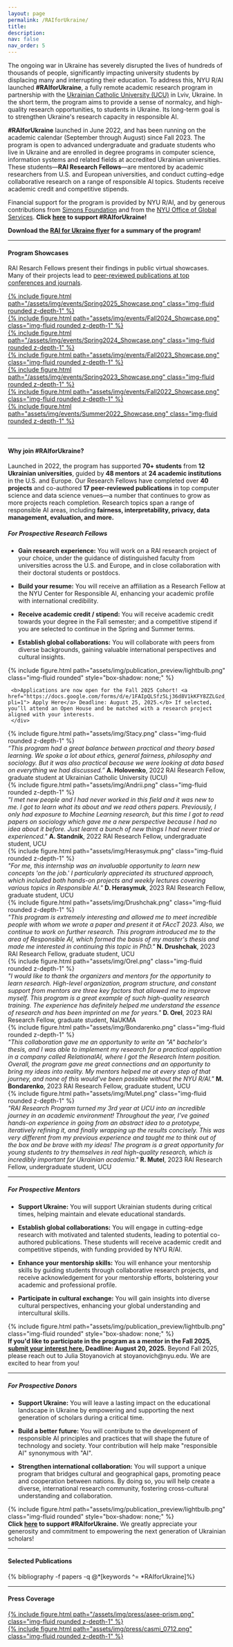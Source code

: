 ```yaml
---
layout: page
permalink: /RAIforUkraine/
title:
description:
nav: false
nav_order: 5
---
```


<div id="banner-other" style="background-image: url('{{ "/assets/img/banner/RAIforUkraine_Banner.png" | relative_url }}');"></div>

<!-- <h4 class="category" id="collaboration">#RAIforUkraine: Responsible AI Research for Ukrainian Scholars</h4> -->

The ongoing war in Ukraine has severely disrupted the lives of
hundreds of thousands of people, significantly impacting university
students by displacing many and interrupting their education.  To
address this, NYU R/AI launched **\#RAIforUkraine**, a fully remote
academic research program in partnership with the <a
href="https://ucu.edu.ua/en/">Ukrainian Catholic University (UCU)</a>
in Lviv, Ukraine.  In the short term, the program aims to provide a
sense of normalcy, and high-quality research opportunities, to
students in Ukraine.  Its long-term goal is to strengthen Ukraine's
research capacity in responsible AI.

**#RAIforUkraine** launched in June 2022, and has been running on the
academic calendar (September through August) since Fall 2023.  The
program is open to advanced undergraduate and graduate students who live in
Ukraine and are enrolled in degree programs in computer science,
information systems and related fields at accredited Ukrainian
universities.  These students—**RAI Research Fellows**—are
mentored by academic researchers from U.S. and European universities,
and conduct cutting-edge collaborative research on a range of
responsible AI topics.  Students receive academic credit and
competitive stipends.

Financial support for the program is provided by NYU R/AI, and by
generous contributions from [Simons
Foundation](https://www.simonsfoundation.org/) and from the [NYU Office of
Global
Services](https://www.nyu.edu/about/leadership-university-administration/office-of-the-president/office-of-the-provost/university-life/office-of-studentaffairs/office-of-global-services.html). **Click <a href="https://www.givecampus.com/campaigns/25654/donations/new?designation=thecenterforresponsibleai">here</a> to support #RAIforUkraine!**

**Download the [RAI for Ukraine flyer](/assets/pdf/RAIforUkraineFlyerVJul29.pdf) for a summary of the program!**
<hr>

<h4 class="category" id="showcases">Program Showcases</h4>

RAI Resarch Fellows present their findings in
public virtual showcases. Many of their projects lead to
[peer-reviewed publications at top conferences and journals](/RAIforUkraine/#publications).


<div class="container">
  <div class="row mt-3">
    <div class="col-sm mt-3 mt-md-0">
      <a href="https://www.youtube.com/watch?v=ohjggulSOkI">
      {% include figure.html path="/assets/img/events/Spring2025_Showcase.png" class="img-fluid rounded z-depth-1" %}
      </a>
    </div>
    <div class="col-sm mt-3 mt-md-0">
      <a href="https://www.youtube.com/watch?v=nt7rcNUyoJs">
      {% include figure.html path="assets/img/events/Fall2024_Showcase.png" class="img-fluid rounded z-depth-1" %}
      </a>
    </div>
    <div>
    </div>
  </div>
  <div class="row mt-3">
    <div class="col-sm mt-3 mt-md-0">
    <a href="https://youtu.be/r7tBBcO1JIM">
    {% include figure.html path="/assets/img/events/Spring2024_Showcase.png" class="img-fluid rounded z-depth-1" %}
    </a>
    </div>
    <div class="col-sm mt-3 mt-md-0">
    <a href="https://youtu.be/BrnVgvP-vp0">
    {% include figure.html path="assets/img/events/Fall2023_Showcase.png" class="img-fluid rounded z-depth-1" %}
    </a>
    </div>
    </div>
  <div class="row mt-3">
    <div class="col-sm mt-3 mt-md-0">
    <a href="https://youtu.be/GGO_JL5QUPg">
    {% include figure.html path="/assets/img/events/Spring2023_Showcase.png" class="img-fluid rounded z-depth-1" %}
    </a>
    </div>
    <div class="col-sm mt-3 mt-md-0">
    <a href="https://youtu.be/27NXbZsmy1I">
    {% include figure.html path="assets/img/events/Fall2022_Showcase.png" class="img-fluid rounded z-depth-1" %}
    </a>
    </div>
    </div>
  <div class="row mt-3">
    <div class="col-sm mt-3 mt-md-0">
    <a href="https://youtu.be/hM4eRWO5DNI">
    {% include figure.html path="assets/img/events/Summer2022_Showcase.png" class="img-fluid rounded z-depth-1" %}
    </a>
    </div>
    <div class="col-sm mt-3 mt-md-0">
    &nbsp;
    </div>
  </div>
</div>

<hr>

<h4 class="category" id="apply">Why join #RAIforUkraine?</h4>

Launched in 2022, the program has supported **70+ students** from **12 Ukrainian universities**, guided by **48 mentors** at **24 academic institutions** in the U.S. and Europe. Our Research Fellows have completed over **40 projects** and co-authored **17 peer-reviewed publications** in top computer science and data science venues—a number that continues to grow as more projects reach completion. Research topics span a range of responsible AI areas, including **fairness, interpretability, privacy, data management, evaluation, and more.**

<h5 class="category" id="students">For Prospective Research Fellows</h5>

- **Gain research experience:** You will work on a RAI research project of
your choice, under the guidance of distinguished faculty from
universities across the U.S. and Europe, and in close collaboration with
their doctoral students or postdocs.

- **Build your resume:** You will receive an affiliation as a Research
Fellow at the NYU Center for Responsible AI, enhancing your academic
profile with international credibility.  

- **Receive academic credit / stipend:** You will receive academic
credit towards your degree in the Fall semester; and a competitive
stipend if you are selected to continue in the Spring and Summer
terms.

- **Establish global collaborations:** You will collaborate with peers
from diverse backgrounds, gaining valuable international perspectives
and cultural insights.

<div class="container">
  <div class="row mt-3">
    <div class="col-sm-2 mt-3 mt-md-0"> 
      {% include figure.html path="assets/img/publication_preview/lightbulb.png" class="img-fluid rounded" style="box-shadow: none;" %}
    </div>
    <div class="col-sm-10 mt-3 mt-md-0">

     <b>Applications are now open for the Fall 2025 Cohort! <a href="https://docs.google.com/forms/d/e/1FAIpQLSfz5Lj36d8V1kKFY8ZZLGzd_tAQi7k0ZBcrWujvLDyF4zi0mQ/viewform?pli=1"> Apply Here</a> Deadline: August 25, 2025.</b> If selected, you’ll attend an Open House and be matched with a research project aligned with your interests.
     </div>
  </div>
</div> 

<div class="container">
  <div class="row mt-3">
    <div class="col-sm-4 mt-3 mt-md-0">
    {% include figure.html path="assets/img/Stacy.png" class="img-fluid rounded z-depth-1" %}
    </div>
    <div class="col-sm-8 mt-3 mt-md-0">
    <i>“This program had a great balance between practical and theory based learning. We spoke a lot about ethics, general fairness, philosophy
and sociology. But it was also practical because we were looking at data based on everything we had discussed.”</i>
   <b>A. Holovenko</b>, 2022 RAI Research Fellow, graduate student at Ukrainian Catholic University (UCU)
    </div>
  </div>
  <div class="row mt-3">
    <div class="col-sm-4 mt-3 mt-md-0">
     {% include figure.html path="assets/img/Andrii.png" class="img-fluid rounded z-depth-1" %}
    </div>
   <div class="col-sm-8 mt-3 mt-md-0">
    <i>"I met new people and I had never worked in this field and it was new to me. I got to learn what its about and we read others papers. Previously, I only had exposure to Machine Learning research, but this time I got to read papers on sociology which gave me a new perspective because I had no idea about it before. Just learnt a bunch of new things I had never tried or experienced."</i>
    <b>A. Standnik</b>, 2022 RAI Research Fellow, undergraduate student, UCU
    </div>
  </div>
    <div class="row mt-3">
    <div class="col-sm-4 mt-3 mt-md-0">
     {% include figure.html path="assets/img/Herasymuk.png" class="img-fluid rounded z-depth-1" %}
    </div>
   <div class="col-sm-8 mt-3 mt-md-0">
    <i>"For me, this internship was an invaluable opportunity to learn new concepts 'on the job.' I particularly appreciated its structured approach, which included both hands-on projects and weekly lectures covering various topics in Responsible AI."</i>
    <b>D. Herasymuk</b>, 2023 RAI Research Fellow, graduate student, UCU
    </div>
  </div>
     <div class="row mt-3">
    <div class="col-sm-4 mt-3 mt-md-0">
     {% include figure.html path="assets/img/Drushchak.png" class="img-fluid rounded z-depth-1" %}
    </div>
   <div class="col-sm-8 mt-3 mt-md-0">
    <i>"This program is extremely interesting and allowed me to meet incredible people with whom we wrote a paper and present it at FAccT 2023. Also, we continue to work on further research. This program introduced me to the area of Responsible AI, which formed the basis of my master's thesis and made me interested in continuing this topic in PhD."</i>
    <b>N. Drushchak</b>, 2023 RAI Research Fellow, graduate student, UCU
    </div>
  </div>
     <div class="row mt-3">
    <div class="col-sm-4 mt-3 mt-md-0">
     {% include figure.html path="assets/img/Orel.png" class="img-fluid rounded z-depth-1" %}
    </div>
   <div class="col-sm-8 mt-3 mt-md-0">
    <i>"I would like to thank the organizers and mentors for the opportunity to learn research. High-level organization, program structure, and constant support from mentors are three key factors that allowed me to improve myself. This program is a great example of such high-quality research training. The experience has definitely helped me understand the essence of research and has been imprinted on me for years."</i>
    <b>D. Orel</b>, 2023 RAI Research Fellow, graduate student, NaUKMA
    </div>
  </div>
     <div class="row mt-3">
    <div class="col-sm-4 mt-3 mt-md-0">
     {% include figure.html path="assets/img/Bondarenko.png" class="img-fluid rounded z-depth-1" %}
    </div>
   <div class="col-sm-8 mt-3 mt-md-0">
    <i>"This collaboration gave me an opportunity to write an "A" bachelor's thesis, and I was able to implement my research for a practical application in a company called RelationalAI, where I got the Research Intern position. Overall, the program gave me great connections and an opportunity to bring my ideas into reality. My mentors helped me at every step of that journey, and none of this would’ve been possible without the NYU R/AI."</i>
    <b>M. Bondarenko</b>, 2023 RAI Research Fellow, graduate student, UCU
    </div>
  </div>
     <div class="row mt-3">
    <div class="col-sm-4 mt-3 mt-md-0">
     {% include figure.html path="assets/img/Mutel.png" class="img-fluid rounded z-depth-1" %}
    </div>
   <div class="col-sm-8 mt-3 mt-md-0">
    <i>"RAI Research Program turned my 3rd year at UCU into an incredible journey in an academic environment! Throughout the year, I’ve gained hands-on experience in going from an abstract idea to a prototype, iteratively refining it, and finally wrapping up the results concisely. This was very different from my previous experience and taught me to think out of the box and be brave with my ideas! The program is a great opportunity for young students to try themselves in real high-quality research, which is incredibly important for Ukrainian academia."</i>
    <b>R. Mutel</b>, 2023 RAI Research Fellow, undergraduate student, UCU
    </div>  
</div>
</div>

<hr>

<h5 class="category" id="mentors">For Prospective Mentors</h5>

- **Support Ukraine:** You will support Ukrainian students during
critical times, helping maintain and elevate educational standards.

- **Establish global collaborations:** You will engage in cutting-edge
    research with motivated and talented students, leading to
    potential co-authored publications.  These students will receive
    academic credit and competitive stipends, with funding provided by
    NYU R/AI.

- **Enhance your mentorship skills:** You will enhance your mentorship
skills by guiding students through collaborative research projects,
and receive acknowledgement for your mentorship efforts, bolstering
your academic and professional profile.

- **Participate in cultural exchange:** You will gain insights into
    diverse cultural perspectives, enhancing your global understanding
    and intercultural skills.



<div class="container">
  <div class="row mt-3">
    <div class="col-sm-2 mt-3 mt-md-0">
      {% include figure.html path="assets/img/publication_preview/lightbulb.png" class="img-fluid rounded" style="box-shadow: none;" %}
    </div>
    <div class="col-sm-10 mt-3 mt-md-0">
    <b>If you'd like to participate in the program as a mentor in the Fall 2025, <a href="https://docs.google.com/forms/d/e/1FAIpQLSfNF6OcgsdWz5ZSsdzUJgQPjZ0gFnJEBJ-jlrgNxR57D-_CBw/viewform"> submit your interest here.</a> Deadline: August 20, 2025.</b> Beyond Fall 2025, please reach out to Julia Stoyanovich at stoyanovich@nyu.edu. We are excited to hear from you!
    </div>
  </div>
</div>

<hr>

<h5 class="category" id="donors">For Prospective Donors</h5>

- **Support Ukraine:** You will leave a lasting impact on the
    educational landscape in Ukraine by empowering and supporting the
    next generation of scholars during a critical time.

- **Build a better future:** You will contribute to the development of
    responsible AI principles and practices that will shape the future
    of technology and society.  Your contribution will help make
    "responsible AI" synonymous with "AI".

- **Strengthen international collaboration:** You will support a
    unique program that bridges cultural and geographical gaps,
    promoting peace and cooperation between nations.  By doing so, you
    will help create a diverse, international research community,
    fostering cross-cultural understanding and collaboration.


<div class="container">
  <div class="row mt-3">
    <div class="col-sm-2 mt-3 mt-md-0">
      {% include figure.html path="assets/img/publication_preview/lightbulb.png" class="img-fluid rounded" style="box-shadow: none;" %}
    </div>
    <div class="col-sm-10 mt-3 mt-md-0">
    <b>Click <a href="https://www.givecampus.com/campaigns/25654/donations/new?designation=thecenterforresponsibleai">here</a>
    to support #RAIforUkraine.</b>  We greatly appreciate your generosity and commitment to empowering the next generation of Ukrainian scholars!
    </div>
  </div>
</div>

<hr>

<!-- <h4 class="category" id="projects">Selected Projects</h4> -->

<h4 class="category" id="publications">Selected Publications</h4>

<div class="publications">
{% bibliography -f papers -q @*[keywords ^= *RAIforUkraine]%}
</div>

<hr>

<h4 class="category" id="press">Press Coverage</h4>

<div class="container">
  <div class="row mt-3">
    <div class="col-sm mt-3 mt-md-0">
    <a href="/assets/pdf/FriendsInDeed.pdf">
    {% include figure.html path="/assets/img/press/asee-prism.png" class="img-fluid rounded z-depth-1" %}
    </a>
    </div>
    <div class="col-sm mt-3 mt-md-0">
    <a href="https://casmi.northwestern.edu/news/articles/2023/resilience-in-the-face-of-war-ukrainian-researchers-investigate-ai-fairness.html">
    {% include figure.html path="assets/img/press/casmi_0712.png" class="img-fluid rounded z-depth-1" %}
    </a>
    </div>
  </div>
</div>

